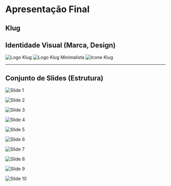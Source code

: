 # Apresentação Final

## Klug

## Identidade Visual (Marca, Design)

![Logo Klug](./images/klug-logo.jpg)
![Logo Klug Minimalista](./images/klug-logo-k.jpg)
![Icone Klug](./images/klug-icone.jpg)

* * *

## Conjunto de Slides (Estrutura)

![Slide 1](./images/SlideFInal(1).jpg)

![Slide 2](./images/SlideFinal(2).jpg)

![Slide 3](./images/SlideFinal(3).jpg)

![Slide 4](./images/SlideFinal(4).jpg)

![Slide 5](./images/SlideFinal(5).jpg)

![Slide 6](./images/SlideFinal(6).jpg)

![Slide 7](./images/SlideFinal(7).jpg)

![Slide 8](./images/SlideFinal(8).jpg)

![Slide 9](./images/SlideFinal(9).jpg)

![Slide 10](./images/SlideFinal(10).jpg)
